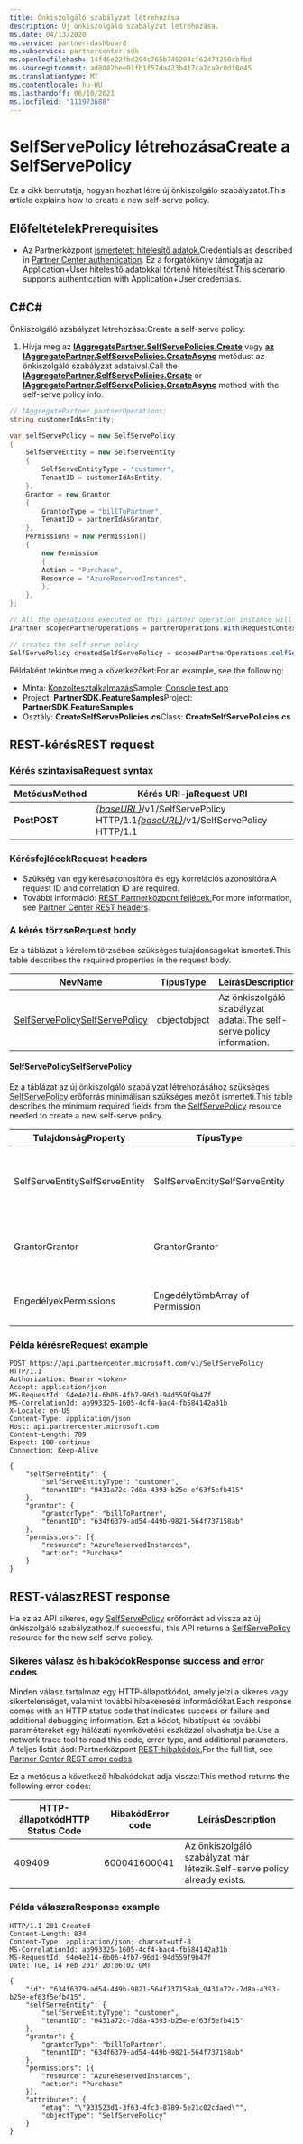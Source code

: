 ```yaml
---
title: Önkiszolgáló szabályzat létrehozása
description: Új önkiszolgáló szabályzat létrehozása.
ms.date: 04/13/2020
ms.service: partner-dashboard
ms.subservice: partnercenter-sdk
ms.openlocfilehash: 14f46e22fbd294c765b745204cf62474250cbfbd
ms.sourcegitcommit: ad8082bee01fb1f57da423b417ca1ca9c0df8e45
ms.translationtype: MT
ms.contentlocale: hu-HU
ms.lasthandoff: 06/10/2021
ms.locfileid: "111973688"
---
```

# <a name="create-a-selfservepolicy"></a><span data-ttu-id="32596-103">SelfServePolicy létrehozása</span><span class="sxs-lookup"><span data-stu-id="32596-103">Create a SelfServePolicy</span></span>

<span data-ttu-id="32596-104">Ez a cikk bemutatja, hogyan hozhat létre új önkiszolgáló szabályzatot.</span><span class="sxs-lookup"><span data-stu-id="32596-104">This article explains how to create a new self-serve policy.</span></span>

## <a name="prerequisites"></a><span data-ttu-id="32596-105">Előfeltételek</span><span class="sxs-lookup"><span data-stu-id="32596-105">Prerequisites</span></span>

- <span data-ttu-id="32596-106">Az Partnerközpont [ismertetett hitelesítő adatok.](partner-center-authentication.md)</span><span class="sxs-lookup"><span data-stu-id="32596-106">Credentials as described in [Partner Center authentication](partner-center-authentication.md).</span></span> <span data-ttu-id="32596-107">Ez a forgatókönyv támogatja az Application+User hitelesítő adatokkal történő hitelesítést.</span><span class="sxs-lookup"><span data-stu-id="32596-107">This scenario supports authentication with Application+User credentials.</span></span>

## <a name="c"></a><span data-ttu-id="32596-108">C\#</span><span class="sxs-lookup"><span data-stu-id="32596-108">C\#</span></span>

<span data-ttu-id="32596-109">Önkiszolgáló szabályzat létrehozása:</span><span class="sxs-lookup"><span data-stu-id="32596-109">Create a self-serve policy:</span></span>

1. <span data-ttu-id="32596-110">Hívja meg az [**IAggregatePartner.SelfServePolicies.Create**](/dotnet/api/microsoft.store.partnercenter.iselfservepoliciescollection.create) vagy [**az IAggregatePartner.SelfServePolicies.CreateAsync**](/dotnet/api/microsoft.store.partnercenter.iselfservepoliciescollection.createasync) metódust az önkiszolgáló szabályzat adataival.</span><span class="sxs-lookup"><span data-stu-id="32596-110">Call the [**IAggregatePartner.SelfServePolicies.Create**](/dotnet/api/microsoft.store.partnercenter.iselfservepoliciescollection.create) or [**IAggregatePartner.SelfServePolicies.CreateAsync**](/dotnet/api/microsoft.store.partnercenter.iselfservepoliciescollection.createasync) method with the self-serve policy info.</span></span>

``` csharp
// IAggregatePartner partnerOperations;
string customerIdAsEntity;

var selfServePolicy = new SelfServePolicy
{
    SelfServeEntity = new SelfServeEntity
    {
        SelfServeEntityType = "customer",
        TenantID = customerIdAsEntity,
    },
    Grantor = new Grantor
    {
        GrantorType = "billToPartner",
        TenantID = partnerIdAsGrantor,
    },
    Permissions = new Permission[]
    {
        new Permission
        {
        Action = "Purchase",
        Resource = "AzureReservedInstances",
        },
    },
};

// All the operations executed on this partner operation instance will share the same correlation Id but will differ in request Id
IPartner scopedPartnerOperations = partnerOperations.With(RequestContextFactory.Instance.Create(Guid.NewGuid()));

// creates the self-serve policy
SelfServePolicy createdSelfServePolicy = scopedPartnerOperations.selfServePolicies.Create(selfServePolicy);
```

<span data-ttu-id="32596-111">Példaként tekintse meg a következőket:</span><span class="sxs-lookup"><span data-stu-id="32596-111">For an example, see the following:</span></span>

- <span data-ttu-id="32596-112">Minta: [Konzoltesztalkalmazás](console-test-app.md)</span><span class="sxs-lookup"><span data-stu-id="32596-112">Sample: [Console test app](console-test-app.md)</span></span>
- <span data-ttu-id="32596-113">Project: **PartnerSDK.FeatureSamples**</span><span class="sxs-lookup"><span data-stu-id="32596-113">Project: **PartnerSDK.FeatureSamples**</span></span>
- <span data-ttu-id="32596-114">Osztály: **CreateSelfServePolicies.cs**</span><span class="sxs-lookup"><span data-stu-id="32596-114">Class: **CreateSelfServePolicies.cs**</span></span>


## <a name="rest-request"></a><span data-ttu-id="32596-115">REST-kérés</span><span class="sxs-lookup"><span data-stu-id="32596-115">REST request</span></span>

### <a name="request-syntax"></a><span data-ttu-id="32596-116">Kérés szintaxisa</span><span class="sxs-lookup"><span data-stu-id="32596-116">Request syntax</span></span>

| <span data-ttu-id="32596-117">Metódus</span><span class="sxs-lookup"><span data-stu-id="32596-117">Method</span></span>   | <span data-ttu-id="32596-118">Kérés URI-ja</span><span class="sxs-lookup"><span data-stu-id="32596-118">Request URI</span></span>                                                       |
|----------|-------------------------------------------------------------------|
| <span data-ttu-id="32596-119">**Post**</span><span class="sxs-lookup"><span data-stu-id="32596-119">**POST**</span></span> | <span data-ttu-id="32596-120">[*{baseURL}*](partner-center-rest-urls.md)/v1/SelfServePolicy HTTP/1.1</span><span class="sxs-lookup"><span data-stu-id="32596-120">[*{baseURL}*](partner-center-rest-urls.md)/v1/SelfServePolicy HTTP/1.1</span></span> |

### <a name="request-headers"></a><span data-ttu-id="32596-121">Kérésfejlécek</span><span class="sxs-lookup"><span data-stu-id="32596-121">Request headers</span></span>

- <span data-ttu-id="32596-122">Szükség van egy kérésazonosítóra és egy korrelációs azonosítóra.</span><span class="sxs-lookup"><span data-stu-id="32596-122">A request ID and correlation ID are required.</span></span>
- <span data-ttu-id="32596-123">További információ: [REST Partnerközpont fejlécek.](headers.md)</span><span class="sxs-lookup"><span data-stu-id="32596-123">For more information, see [Partner Center REST headers](headers.md).</span></span>

### <a name="request-body"></a><span data-ttu-id="32596-124">A kérés törzse</span><span class="sxs-lookup"><span data-stu-id="32596-124">Request body</span></span>

<span data-ttu-id="32596-125">Ez a táblázat a kérelem törzsében szükséges tulajdonságokat ismerteti.</span><span class="sxs-lookup"><span data-stu-id="32596-125">This table describes the required properties in the request body.</span></span>

| <span data-ttu-id="32596-126">Név</span><span class="sxs-lookup"><span data-stu-id="32596-126">Name</span></span>                              | <span data-ttu-id="32596-127">Típus</span><span class="sxs-lookup"><span data-stu-id="32596-127">Type</span></span>   | <span data-ttu-id="32596-128">Leírás</span><span class="sxs-lookup"><span data-stu-id="32596-128">Description</span></span>                                 |
|------------------------------------------------------------------|--------|---------------------------------------------|
| [<span data-ttu-id="32596-129">SelfServePolicy</span><span class="sxs-lookup"><span data-stu-id="32596-129">SelfServePolicy</span></span>](self-serve-policy-resources.md#selfservepolicy)| <span data-ttu-id="32596-130">object</span><span class="sxs-lookup"><span data-stu-id="32596-130">object</span></span> | <span data-ttu-id="32596-131">Az önkiszolgáló szabályzat adatai.</span><span class="sxs-lookup"><span data-stu-id="32596-131">The self-serve policy information.</span></span> |

#### <a name="selfservepolicy"></a><span data-ttu-id="32596-132">SelfServePolicy</span><span class="sxs-lookup"><span data-stu-id="32596-132">SelfServePolicy</span></span>

<span data-ttu-id="32596-133">Ez a táblázat az új önkiszolgáló szabályzat létrehozásához szükséges [SelfServePolicy](self-serve-policy-resources.md#selfservepolicy) erőforrás minimálisan szükséges mezőit ismerteti.</span><span class="sxs-lookup"><span data-stu-id="32596-133">This table describes the minimum required fields from the [SelfServePolicy](self-serve-policy-resources.md#selfservepolicy) resource needed to create a new self-serve policy.</span></span>

| <span data-ttu-id="32596-134">Tulajdonság</span><span class="sxs-lookup"><span data-stu-id="32596-134">Property</span></span>              | <span data-ttu-id="32596-135">Típus</span><span class="sxs-lookup"><span data-stu-id="32596-135">Type</span></span>             | <span data-ttu-id="32596-136">Leírás</span><span class="sxs-lookup"><span data-stu-id="32596-136">Description</span></span>                                                                                            |
|-----------------------|------------------|--------------------------------------------------------------------------------------------------------|
| <span data-ttu-id="32596-137">SelfServeEntity</span><span class="sxs-lookup"><span data-stu-id="32596-137">SelfServeEntity</span></span>       | <span data-ttu-id="32596-138">SelfServeEntity</span><span class="sxs-lookup"><span data-stu-id="32596-138">SelfServeEntity</span></span>  | <span data-ttu-id="32596-139">Az önkiszolgáló entitás, amely hozzáférést kap.</span><span class="sxs-lookup"><span data-stu-id="32596-139">The self-serve entity that is being granted access.</span></span>                                                     |
| <span data-ttu-id="32596-140">Grantor</span><span class="sxs-lookup"><span data-stu-id="32596-140">Grantor</span></span>               | <span data-ttu-id="32596-141">Grantor</span><span class="sxs-lookup"><span data-stu-id="32596-141">Grantor</span></span>          | <span data-ttu-id="32596-142">A hozzáférést megadó megadó.</span><span class="sxs-lookup"><span data-stu-id="32596-142">The grantor that is granting access.</span></span>                                                                    |
| <span data-ttu-id="32596-143">Engedélyek</span><span class="sxs-lookup"><span data-stu-id="32596-143">Permissions</span></span>           | <span data-ttu-id="32596-144">Engedélytömb</span><span class="sxs-lookup"><span data-stu-id="32596-144">Array of Permission</span></span>| <span data-ttu-id="32596-145">[Engedélyerőforrások tömbje.](self-serve-policy-resources.md#permission)</span><span class="sxs-lookup"><span data-stu-id="32596-145">An Array of [Permission](self-serve-policy-resources.md#permission) resources.</span></span>                                                                     |


### <a name="request-example"></a><span data-ttu-id="32596-146">Példa kérésre</span><span class="sxs-lookup"><span data-stu-id="32596-146">Request example</span></span>

```http
POST https://api.partnercenter.microsoft.com/v1/SelfServePolicy HTTP/1.1
Authorization: Bearer <token>
Accept: application/json
MS-RequestId: 94e4e214-6b06-4fb7-96d1-94d559f9b47f
MS-CorrelationId: ab993325-1605-4cf4-bac4-fb584142a31b
X-Locale: en-US
Content-Type: application/json
Host: api.partnercenter.microsoft.com
Content-Length: 789
Expect: 100-continue
Connection: Keep-Alive

{
    "selfServeEntity": {
        "selfServeEntityType": "customer",
        "tenantID": "0431a72c-7d8a-4393-b25e-ef63f5efb415"
    },
    "grantor": {
        "grantorType": "billToPartner",
        "tenantID": "634f6379-ad54-449b-9821-564f737158ab"
    },
    "permissions": [{
        "resource": "AzureReservedInstances",
        "action": "Purchase"
    }
}
```

## <a name="rest-response"></a><span data-ttu-id="32596-147">REST-válasz</span><span class="sxs-lookup"><span data-stu-id="32596-147">REST response</span></span>

<span data-ttu-id="32596-148">Ha ez az API sikeres, egy [SelfServePolicy](self-serve-policy-resources.md#selfservepolicy) erőforrást ad vissza az új önkiszolgáló szabályzathoz.</span><span class="sxs-lookup"><span data-stu-id="32596-148">If successful, this API returns a [SelfServePolicy](self-serve-policy-resources.md#selfservepolicy) resource for the new self-serve policy.</span></span>

### <a name="response-success-and-error-codes"></a><span data-ttu-id="32596-149">Sikeres válasz és hibakódok</span><span class="sxs-lookup"><span data-stu-id="32596-149">Response success and error codes</span></span>

<span data-ttu-id="32596-150">Minden válasz tartalmaz egy HTTP-állapotkódot, amely jelzi a sikeres vagy sikertelenséget, valamint további hibakeresési információkat.</span><span class="sxs-lookup"><span data-stu-id="32596-150">Each response comes with an HTTP status code that indicates success or failure and additional debugging information.</span></span> <span data-ttu-id="32596-151">Ezt a kódot, hibatípust és további paramétereket egy hálózati nyomkövetési eszközzel olvashatja be.</span><span class="sxs-lookup"><span data-stu-id="32596-151">Use a network trace tool to read this code, error type, and additional parameters.</span></span> <span data-ttu-id="32596-152">A teljes listát lásd: Partnerközpont [REST-hibakódok.](error-codes.md)</span><span class="sxs-lookup"><span data-stu-id="32596-152">For the full list, see [Partner Center REST error codes](error-codes.md).</span></span>

<span data-ttu-id="32596-153">Ez a metódus a következő hibakódokat adja vissza:</span><span class="sxs-lookup"><span data-stu-id="32596-153">This method returns the following error codes:</span></span>

| <span data-ttu-id="32596-154">HTTP-állapotkód</span><span class="sxs-lookup"><span data-stu-id="32596-154">HTTP Status Code</span></span>     | <span data-ttu-id="32596-155">Hibakód</span><span class="sxs-lookup"><span data-stu-id="32596-155">Error code</span></span>   | <span data-ttu-id="32596-156">Leírás</span><span class="sxs-lookup"><span data-stu-id="32596-156">Description</span></span>                                                                |
|----------------------|--------------|----------------------------------------------------------------------------|
| <span data-ttu-id="32596-157">409</span><span class="sxs-lookup"><span data-stu-id="32596-157">409</span></span>                  | <span data-ttu-id="32596-158">600041</span><span class="sxs-lookup"><span data-stu-id="32596-158">600041</span></span>       | <span data-ttu-id="32596-159">Az önkiszolgáló szabályzat már létezik.</span><span class="sxs-lookup"><span data-stu-id="32596-159">Self-serve policy already exists.</span></span>                                                     |


### <a name="response-example"></a><span data-ttu-id="32596-160">Példa válaszra</span><span class="sxs-lookup"><span data-stu-id="32596-160">Response example</span></span>

```http
HTTP/1.1 201 Created
Content-Length: 834
Content-Type: application/json; charset=utf-8
MS-CorrelationId: ab993325-1605-4cf4-bac4-fb584142a31b
MS-RequestId: 94e4e214-6b06-4fb7-96d1-94d559f9b47f
Date: Tue, 14 Feb 2017 20:06:02 GMT

{
    "id": "634f6379-ad54-449b-9821-564f737158ab_0431a72c-7d8a-4393-b25e-ef63f5efb415",
    "selfServeEntity": {
        "selfServeEntityType": "customer",
        "tenantID": "0431a72c-7d8a-4393-b25e-ef63f5efb415"
    },
    "grantor": {
        "grantorType": "billToPartner",
        "tenantID": "634f6379-ad54-449b-9821-564f737158ab"
    },
    "permissions": [{
        "resource": "AzureReservedInstances",
        "action": "Purchase"
    }],
    "attributes": {
        "etag": "\"933523d1-3f63-4fc3-8789-5e21c02cdaed\"",
        "objectType": "SelfServePolicy"
    }
}
```
